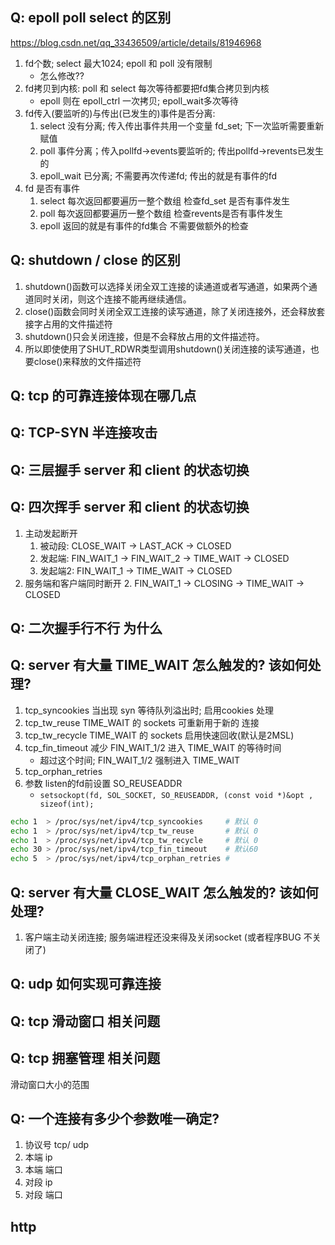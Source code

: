 ## Q: epoll poll select 的区别
https://blog.csdn.net/qq_33436509/article/details/81946968
1. fd个数; select 最大1024; epoll 和 poll 没有限制
    + 怎么修改??
2. fd拷贝到内核: poll 和 select 每次等待都要把fd集合拷贝到内核
    + epoll 则在 epoll_ctrl 一次拷贝; epoll_wait多次等待
3. fd传入(要监听的)与传出(已发生的)事件是否分离:
    1. select 没有分离; 传入传出事件共用一个变量 fd_set; 下一次监听需要重新赋值
    2. poll   事件分离；传入pollfd->events要监听的; 传出pollfd->revents已发生的
    3. epoll_wait 已分离; 不需要再次传递fd; 传出的就是有事件的fd
4. fd 是否有事件
    1. select 每次返回都要遍历一整个数组 检查fd_set 是否有事件发生
    2. poll   每次返回都要遍历一整个数组 检查revents是否有事件发生
    3. epoll  返回的就是有事件的fd集合 不需要做额外的检查

## Q: shutdown / close  的区别
1. shutdown()函数可以选择关闭全双工连接的读通道或者写通道，如果两个通道同时关闭，则这个连接不能再继续通信。
2. close()函数会同时关闭全双工连接的读写通道，除了关闭连接外，还会释放套接字占用的文件描述符
3. shutdown()只会关闭连接，但是不会释放占用的文件描述符。
4. 所以即使使用了SHUT_RDWR类型调用shutdown()关闭连接的读写通道，也要close()来释放的文件描述符

## Q: tcp 的可靠连接体现在哪几点

## Q: TCP-SYN 半连接攻击 

## Q: 三层握手 server 和 client 的状态切换

## Q: 四次挥手 server 和 client 的状态切换
1. 主动发起断开
    1. 被动段: CLOSE_WAIT -> LAST_ACK -> CLOSED
    2. 发起端: FIN_WAIT_1 -> FIN_WAIT_2 -> TIME_WAIT -> CLOSED
    3. 发起端2: FIN_WAIT_1 -> TIME_WAIT -> CLOSED
2. 服务端和客户端同时断开
    2. FIN_WAIT_1 -> CLOSING -> TIME_WAIT -> CLOSED

## Q: 二次握手行不行 为什么

## Q: server 有大量 TIME_WAIT 怎么触发的? 该如何处理?
1. tcp_syncookies  当出现 syn 等待队列溢出时; 启用cookies 处理
2. tcp_tw_reuse    TIME_WAIT 的 sockets 可重新用于新的 连接
3. tcp_tw_recycle  TIME_WAIT 的 sockets 启用快速回收(默认是2MSL)
4. tcp_fin_timeout 减少 FIN_WAIT_1/2 进入 TIME_WAIT  的等待时间
    + 超过这个时间; FIN_WAIT_1/2 强制进入 TIME_WAIT
5. tcp_orphan_retries
6. 参数 listen的fd前设置 SO_REUSEADDR
    + `setsockopt(fd, SOL_SOCKET, SO_REUSEADDR, (const void *)&opt , sizeof(int);`

```sh
echo 1  > /proc/sys/net/ipv4/tcp_syncookies     # 默认 0
echo 1  > /proc/sys/net/ipv4/tcp_tw_reuse       # 默认 0
echo 1  > /proc/sys/net/ipv4/tcp_tw_recycle     # 默认 0
echo 30 > /proc/sys/net/ipv4/tcp_fin_timeout    # 默认60
echo 5  > /proc/sys/net/ipv4/tcp_orphan_retries # 
```

## Q: server 有大量 CLOSE_WAIT 怎么触发的? 该如何处理?
1. 客户端主动关闭连接; 服务端进程还没来得及关闭socket (或者程序BUG 不关闭了)


## Q: udp 如何实现可靠连接

## Q: tcp 滑动窗口 相关问题

## Q: tcp 拥塞管理 相关问题
滑动窗口大小的范围

## Q: 一个连接有多少个参数唯一确定?
1. 协议号 tcp/ udp
2. 本端 ip
3. 本端 端口
4. 对段 ip
5. 对段 端口

## http


